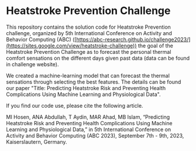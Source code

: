 # Heatstroke Prevention Challenge
This repository contains the solution code for Heatstroke Prevention challenge, organized by 5th International Conference on Activity and Behavior Computing (ABC) ([https://abc-research.github.io/challenge2023/](https://sites.google.com/view/heatstroke-challenge)) the goal of the Heatstroke Prevention Challenge as to forecast the personal thermal comfort sensations on the different days given past data (data can be found in challenge website).

We created a machine-learning model that can forecast the thermal sensations through selecting the best features. The details can be found our paper "Title: Predicting Heatstroke Risk and Preventing Health Complications Using Machine Learning and Physiological Data". 

If you find our code use, please cite the following article.

MI Hosen, ANA Abdullah, T Aydin, MAR Ahad, MB Islam, “Predicting Heatstroke Risk and Preventing Health Complications Using Machine Learning and Physiological Data,” in 5th International Conference on Activity and Behavior Computing (ABC 2023), September 7th - 9th, 2023, Kaiserslautern, Germany.

